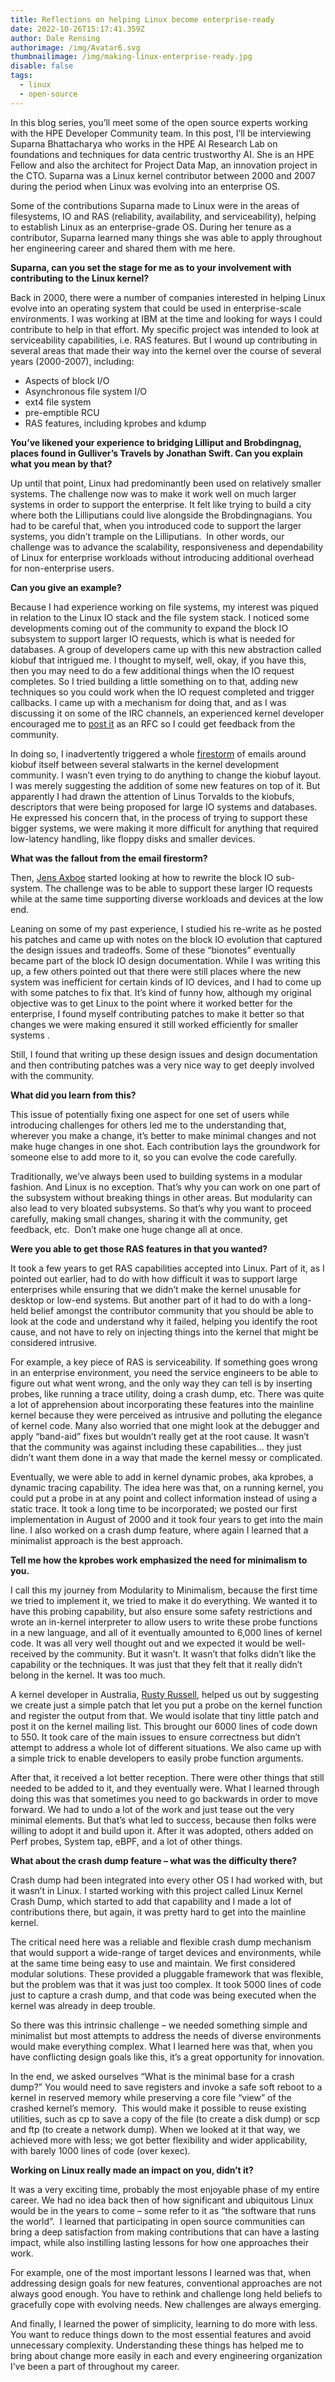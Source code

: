 ```yaml
---
title: Reflections on helping Linux become enterprise-ready
date: 2022-10-26T15:17:41.359Z
author: Dale Rensing
authorimage: /img/Avatar6.svg
thumbnailimage: /img/making-linux-enterprise-ready.jpg
disable: false
tags:
  - linux
  - open-source
---
```

In this blog series, you’ll meet some of the open source experts working with the HPE Developer Community team. In this post, I’ll be interviewing Suparna Bhattacharya who works in the HPE AI Research Lab on foundations and techniques for data centric trustworthy AI. She is an HPE Fellow and also the architect for Project Data Map, an innovation project in the CTO. Suparna was a Linux kernel contributor between 2000 and 2007 during the period when Linux was evolving into an enterprise OS.

Some of the contributions Suparna made to Linux were in the areas of filesystems, IO and RAS (reliability, availability, and serviceability), helping to establish Linux as an enterprise-grade OS. During her tenure as a contributor, Suparna learned many things she was able to apply throughout her engineering career and shared them with me here.

**Suparna, can you set the stage for me as to your involvement with contributing to the Linux kernel?**

Back in 2000, there were a number of companies interested in helping Linux evolve into an operating system that could be used in enterprise-scale environments. I was working at IBM at the time and looking for ways I could contribute to help in that effort. My specific project was intended to look at serviceability capabilities, i.e. RAS features. But I wound up contributing in several areas that made their way into the kernel over the course of several years (2000-2007), including:

* Aspects of block I/O
* Asynchronous file system I/O
* ext4 file system
* pre-emptible RCU
* RAS features, including kprobes and kdump

**You’ve likened your experience to bridging Lilliput and Brobdingnag, places found in Gulliver’s Travels by Jonathan Swift. Can you explain what you mean by that?**

Up until that point, Linux had predominantly been used on relatively smaller systems. The challenge now was to make it work well on much larger systems in order to support the enterprise. It felt like trying to build a city where both the Lilliputians could live alongside the Brobdingnagians. You had to be careful that, when you introduced code to support the larger systems, you didn’t trample on the Lilliputians.  In other words, our challenge was to advance the scalability, responsiveness and dependability of Linux for enterprise workloads without introducing additional overhead for non-enterprise users.

**Can you give an example?**

Because I had experience working on file systems, my interest was piqued in relation to the Linux IO stack and the file system stack. I noticed some developments coming out of the community to expand the block IO subsystem to support larger IO requests, which is what is needed for databases. A group of developers came up with this new abstraction called kiobuf that intrigued me. I thought to myself, well, okay, if you have this, then you may need to do a few additional things when the IO request completes. So I tried building a little something on to that, adding new techniques so you could work when the IO request completed and trigger callbacks. I came up with a mechanism for doing that, and as I was discussing it on some of the IRC channels, an experienced kernel developer encouraged me to [post it](https://lkml.indiana.edu/hypermail/linux/kernel/0101.3/1273.html) as an RFC so I could get feedback from the community.

In doing so, I inadvertently triggered a whole [firestorm](https://lore.kernel.org/lkml/CA2569E6.0051970D.00@d73mta03.au.ibm.com/#r) of emails around kiobuf itself between several stalwarts in the kernel development community. I wasn’t even trying to do anything to change the kiobuf layout. I was merely suggesting the addition of some new features on top of it. But apparently I had drawn the attention of Linus Torvalds to the kiobufs, descriptors that were being proposed for large IO systems and databases. He expressed his concern that, in the process of trying to support these bigger systems, we were making it more difficult for anything that required low-latency handling, like floppy disks and smaller devices.

**What was the fallout from the email firestorm?**

Then, [Jens Axboe](https://www.landley.net/kdocs/ols/2004/ols2004v1-pages-51-62.pdf) started looking at how to rewrite the block IO sub-system. The challenge was to be able to support these larger IO requests while at the same time supporting diverse workloads and devices at the low end.

Leaning on some of my past experience, I studied his re-write as he posted his patches and came up with notes on the block IO evolution that captured the design issues and tradeoffs. Some of these “bionotes” eventually became part of the block IO design documentation. While I was writing this up, a few others pointed out that there were still places where the new system was inefficient for certain kinds of IO devices, and I had to come up with some patches to fix that. It’s kind of funny how, although my original objective was to get Linux to the point where it worked better for the enterprise, I found myself contributing patches to make it better so that changes we were making ensured it still worked efficiently for smaller systems .

Still, I found that writing up these design issues and design documentation and then contributing patches was a very nice way to get deeply involved with the community.

**What did you learn from this?**

This issue of potentially fixing one aspect for one set of users while introducing challenges for others led me to the understanding that, wherever you make a change, it’s better to make minimal changes and not make huge changes in one shot. Each contribution lays the groundwork for someone else to add more to it, so you can evolve the code carefully.

Traditionally, we’ve always been used to building systems in a modular fashion. And Linux is no exception. That’s why you can work on one part of the subsystem without breaking things in other areas. But modularity can also lead to very bloated subsystems. So that’s why you want to proceed carefully, making small changes, sharing it with the community, get feedback, etc.  Don’t make one huge change all at once.

**Were you able to get those RAS features in that you wanted?**

It took a few years to get RAS capabilities accepted into Linux. Part of it, as I pointed out earlier, had to do with how difficult it was to support large enterprises while ensuring that we didn’t make the kernel unusable for desktop or low-end systems. But another part of it had to do with a long-held belief amongst the contributor community that you should be able to look at the code and understand why it failed, helping you identify the root cause, and not have to rely on injecting things into the kernel that might be considered intrusive.

For example, a key piece of RAS is serviceability. If something goes wrong in an enterprise environment, you need the service engineers to be able to figure out what went wrong, and the only way they can tell is by inserting probes, like running a trace utility, doing a crash dump, etc. There was quite a lot of apprehension about incorporating these features into the mainline kernel because they were perceived as intrusive and polluting the elegance of kernel code. Many also worried that one might look at the debugger and apply “band-aid” fixes but wouldn’t really get at the root cause. It wasn’t that the community was against including these capabilities… they just didn’t want them done in a way that made the kernel messy or complicated.

Eventually, we were able to add in kernel dynamic probes, aka kprobes, a dynamic tracing capability. The idea here was that, on a running kernel, you could put a probe in at any point and collect information instead of using a static trace. It took a long time to be incorporated; we posted our first implementation in August of 2000 and it took four years to get into the main line. I also worked on a crash dump feature, where again I learned that a minimalist approach is the best approach.

**Tell me how the kprobes work emphasized the need for minimalism to you.**

I call this my journey from Modularity to Minimalism, because the first time we tried to implement it, we tried to make it do everything. We wanted it to have this probing capability, but also ensure some safety restrictions and wrote an in-kernel interpreter to allow users to write these probe functions in a new language, and all of it eventually amounted to 6,000 lines of kernel code. It was all very well thought out and we expected it would be well-received by the community. But it wasn’t. It wasn’t that folks didn’t like the capability or the techniques. It was just that they felt that it really didn’t belong in the kernel. It was too much.

A kernel developer in Australia, [Rusty Russell](https://kernel.org/doc/ols/2006/ols2006v2-pages-109-124.pdf), helped us out by suggesting we create just a simple patch that let you put a probe on the kernel function and register the output from that. We would isolate that tiny little patch and post it on the kernel mailing list. This brought our 6000 lines of code down to 550. It took care of the main issues to ensure correctness but didn’t attempt to address a whole lot of different situations. We also came up with a simple trick to enable developers to easily probe function arguments.

After that, it received a lot better reception. There were other things that still needed to be added to it, and they eventually were. What I learned through doing this was that sometimes you need to go backwards in order to move forward. We had to undo a lot of the work and just tease out the very minimal elements. But that’s what led to success, because then folks were willing to adopt it and build upon it. After it was adopted, others added on Perf probes, System tap, eBPF, and a lot of other things.

**What about the crash dump feature – what was the difficulty there?**

Crash dump had been integrated into every other OS I had worked with, but it wasn’t in Linux. I started working with this project called Linux Kernel Crash Dump, which started to add that capability and I made a lot of contributions there, but again, it was pretty hard to get into the mainline kernel.

The critical need here was a reliable and flexible crash dump mechanism that would support a wide-range of target devices and environments, while at the same time being easy to use and maintain. We first considered modular solutions. These provided a pluggable framework that was flexible, but the problem was that it was just too complex. It took 5000 lines of code just to capture a crash dump, and that code was being executed when the kernel was already in deep trouble.

So there was this intrinsic challenge – we needed something simple and minimalist but most attempts to address the needs of diverse environments would make everything complex. What I learned here was that, when you have conflicting design goals like this, it’s a great opportunity for innovation.

In the end, we asked ourselves “What is the minimal base for a crash dump?” You would need to save registers and invoke a safe soft reboot to a kernel in reserved memory while preserving a core file “view” of the crashed kernel’s memory.  This would make it possible to reuse existing utilities, such as cp to save a copy of the file (to create a disk dump) or scp and ftp (to create a network dump). When we looked at it that way, we achieved more with less; we got better flexibility and wider applicability, with barely 1000 lines of code (over kexec).

**Working on Linux really made an impact on you, didn’t it?**

It was a very exciting time, probably the most enjoyable phase of my entire career. We had no idea back then of how significant and ubiquitous Linux would be in the years to come – some refer to it as “the software that runs the world”.  I learned that participating in open source communities can bring a deep satisfaction from making contributions that can have a lasting impact, while also instilling lasting lessons for how one approaches their work.

For example, one of the most important lessons I learned was that, when addressing design goals for new features, conventional approaches are not always good enough. You have to rethink and challenge long held beliefs to gracefully cope with evolving needs. New challenges are always emerging.

And finally, I learned the power of simplicity, learning to do more with less. You want to reduce things down to the most essential features and avoid unnecessary complexity. Understanding these things has helped me to bring about change more easily in each and every engineering organization I’ve been a part of throughout my career.